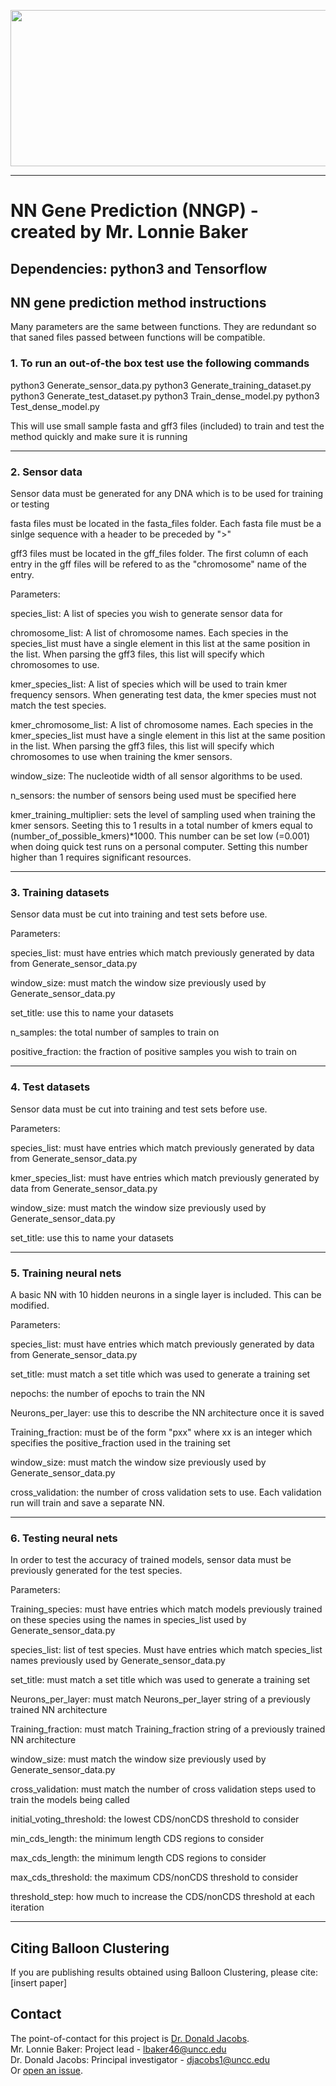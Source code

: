 <p align="center">
  <img width="600" height="250" src="https://github.com/jwodder/versioningit/assets/91847580/6ee1a363-ce2b-4d3f-8330-4bb13506f3c2">
</p>

---

# NN Gene Prediction (NNGP) - created by Mr. Lonnie Baker
## Dependencies: python3 and Tensorflow
NN gene prediction method instructions
---

Many parameters are the same between functions. They are redundant so that saned files passed between functions will be compatible.


### 1. To run an out-of-the box test use the following commands

python3 Generate_sensor_data.py
python3 Generate_training_dataset.py 
python3 Generate_test_dataset.py 
python3 Train_dense_model.py 
python3 Test_dense_model.py

This will use small sample fasta and gff3 files (included) to train and test the method quickly and make sure it is running

---

### 2. Sensor data

Sensor data must be generated for any DNA which is to be used for training or testing

fasta files must be located in the fasta_files folder. Each fasta file must be a sinlge sequence with a header to be preceded by ">"

gff3 files must be located in the gff_files folder. The first column of each entry in the gff files will be refered to as the "chromosome" name of the entry.

Parameters:

species_list: A list of species you wish to generate sensor data for

chromosome_list: A list of chromosome names. Each species in the species_list must have a single element in this list at the same position in the list. When parsing the gff3 files, this list will specify which chromosomes to use.

kmer_species_list: A list of species which will be used to train kmer frequency sensors. When generating test data, the kmer species must not match the test species.

kmer_chromosome_list: A list of chromosome names. Each species in the kmer_species_list must have a single element in this list at the same position in the list. When parsing the gff3 files, this list will specify which chromosomes to use when training the kmer sensors.

window_size: The nucleotide width of all sensor algorithms to be used.

n_sensors: the number of sensors being used must be specified here

kmer_training_multiplier: sets the level of sampling used when training the kmer sensors. Seeting this to 1 results in a total number of kmers equal to (number_of_possible_kmers)*1000. This number can be set low (=0.001) when doing quick test runs on a personal computer. Setting this number higher than 1 requires significant resources.

---

### 3. Training datasets

Sensor data must be cut into training and test sets before use.

Parameters:

species_list: must have entries which match previously generated by data from Generate_sensor_data.py

window_size: must match the window size previously used by Generate_sensor_data.py

set_title: use this to name your datasets

n_samples: the total number of samples to train on

positive_fraction: the fraction of positive samples you wish to train on

---

### 4. Test datasets

Sensor data must be cut into training and test sets before use.

Parameters:

species_list: must have entries which match previously generated by data from Generate_sensor_data.py

kmer_species_list: must have entries which match previously generated by data from Generate_sensor_data.py

window_size: must match the window size previously used by Generate_sensor_data.py

set_title: use this to name your datasets

---

### 5. Training neural nets

A basic NN with 10 hidden neurons in a single layer is included. This can be modified.

Parameters:

species_list: must have entries which match previously generated by data from Generate_sensor_data.py

set_title: must match a set title which was used to generate a training set

nepochs: the number of epochs to train the NN

Neurons_per_layer: use this to describe the NN architecture once it is saved

Training_fraction: must be of the form "pxx" where xx is an integer which specifies the positive_fraction used in the training set

window_size: must match the window size previously used by Generate_sensor_data.py

cross_validation: the number of cross validation sets to use. Each validation run will train and save a separate NN.

---

### 6. Testing neural nets

In order to test the accuracy of trained models, sensor data must be previously generated for the test species.

Parameters:

Training_species: must have entries which match models previously trained on these species using the names in species_list used by Generate_sensor_data.py

species_list: list of test species. Must have entries which match species_list names previously used by Generate_sensor_data.py

set_title: must match a set title which was used to generate a training set

Neurons_per_layer: must match Neurons_per_layer string of a previously trained NN architecture

Training_fraction: must match Training_fraction string of a previously trained NN architecture

window_size: must match the window size previously used by Generate_sensor_data.py

cross_validation: must match the number of cross validation steps used to train the models being called

initial_voting_threshold: the lowest CDS/nonCDS threshold to consider

min_cds_length: the minimum length CDS regions to consider

max_cds_length: the minimum length CDS regions to consider

max_cds_threshold: the maximum CDS/nonCDS threshold to consider

threshold_step: how much to increase the CDS/nonCDS threshold at each iteration

---

Citing Balloon Clustering
-------------
If you are publishing results obtained using Balloon Clustering, please cite: [insert paper]


Contact
-------
The point-of-contact for this project is [Dr. Donald Jacobs](https://datascience.charlotte.edu/directory/donald-jacobs). <br />
Mr. Lonnie Baker: Project lead - [lbaker46@uncc.edu](mailto:lbaker46@uncc.edu) <br />
Dr. Donald Jacobs: Principal investigator - [djacobs1@uncc.edu](mailto:djacobs1@uncc.edu) <br />
Or [open an issue](https://github.com/BioMolecularPhysicsGroup-UNCC/NN-Gene-Prediction/issues).
